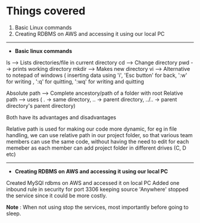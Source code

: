 # Things covered
1. Basic Linux commands
2. Creating RDBMS on AWS and accessing it using our local PC

---

* **Basic linux commands**

ls	--> Lists directories/file in current directory
cd	--> Change directory
pwd	--> prints working directory
mkdir	--> Makes new directory
vi	--> Alternative to notepad of windows ( inserting data using 'i',  'Esc button' for back, ':w' for writing , ':q' for quitting, ':wq' for writing and quitting


Absolute path	--> Complete ancestory/path of a folder with root
Relative path	--> uses <dot> ( . -> same directory,  .. -> parent directory,  ../..  -> parent directory's parent directory)
 


Both have its advantages and disadvantages

Relative path is used for making our code more dynamic, for eg in file handling, we can use relative
path in our project folder, so that various team members can use the same code, without having the
need to edit for each memeber as each member can add project folder in different drives (C, D etc)

---

* **Creating RDBMS on AWS and accessing it using our local PC**

Created MySQl rdbms on AWS and accessed it on local PC
Added one inbound rule in security for port 3306 keeping source 'Anywhere'
stopped the service since it could be more costly.


**Note** : When not using stop the services, most importantly before going to sleep.


